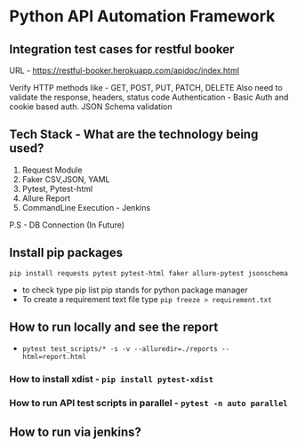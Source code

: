 # Python API Automation Framework
## Integration test cases for restful booker

URL - https://restful-booker.herokuapp.com/apidoc/index.html

Verify HTTP methods like - GET, POST, PUT, PATCH, DELETE
Also need to validate the response, headers, status code
Authentication - Basic Auth and cookie based auth.
JSON Schema validation


## Tech Stack - What are the technology being used?
1. Request Module
2. Faker CSV,JSON, YAML
3. Pytest, Pytest-html
4. Allure Report
5. CommandLine Execution - Jenkins

P.S - DB Connection (In Future)

## Install pip packages
`pip install requests pytest pytest-html faker allure-pytest jsonschema`
- to check type pip list 
pip stands for python package manager
- To create a requirement text file type 
`pip freeze > requirement.txt`

## How to run locally and see the report
- `pytest test_scripts/* -s -v --alluredir=./reports --html=report.html`

### How to install xdist - `pip install pytest-xdist`

### How to run API test scripts in parallel - `pytest -n auto parallel `


## How to run via jenkins?

